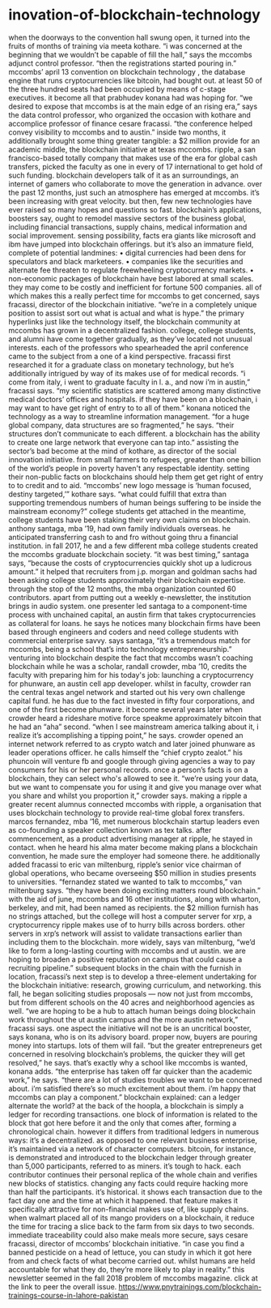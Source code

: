 # inovation-of-blockchain-technology
when the doorways to the convention hall swung open, it turned into the fruits of months of training via meeta kothare. “i was concerned at the beginning that we wouldn’t be capable of fill the hall,” says the mccombs adjunct control professor. “then the registrations started pouring in.”
mccombs’ april 13 convention on blockchain technology , the database engine that runs cryptocurrencies like bitcoin, had bought out. at least 50 of the three hundred seats had been occupied by means of c-stage executives.
it become all that prabhudev konana had was hoping for. “we desired to expose that mccombs is at the main edge of an rising era,” says the data control professor, who organized the occasion with kothare and accomplice professor of finance cesare fracassi. “the conference helped convey visibility to mccombs and to austin.”
inside two months, it additionally brought some thing greater tangible: a $2 million provide for an academic middle, the blockchain initiative at texas mccombs. ripple, a san francisco-based totally company that makes use of the era for global cash transfers, picked the faculty as one in every of 17 international to get hold of such funding.
blockchain developers talk of it as an surroundings, an internet of gamers who collaborate to move the generation in advance. over the past 12 months, just such an atmosphere has emerged at mccombs.
it’s been increasing with great velocity. but then, few new technologies have ever raised so many hopes and questions so fast.
blockchain’s applications, boosters say, ought to remodel massive sectors of the business global, including financial transactions, supply chains, medical information and social improvement. sensing possibility, facts era giants like microsoft and ibm have jumped into blockchain offerings.
but it’s also an immature field, complete of potential landmines:
• digital currencies had been dens for speculators and black marketeers.
• companies like the securities and alternate fee threaten to regulate freewheeling cryptocurrency markets.
• non-economic packages of blockchain have best labored at small scales. they may come to be costly and inefficient for fortune 500 companies.
all of which makes this a really perfect time for mccombs to get concerned, says fracassi, director of the blockchain initiative. “we’re in a completely unique position to assist sort out what is actual and what is hype.”
the primary hyperlinks
just like the technology itself, the blockchain community at mccombs has grown in a decentralized fashion. college, college students, and alumni have come together gradually, as they’ve located not unusual interests.
each of the professors who spearheaded the april conference came to the subject from a one of a kind perspective. fracassi first researched it for a graduate class on monetary technology, but he’s additionally intrigued by way of its makes use of for medical records.
“i come from italy, i went to graduate faculty in l.  a., and now i’m in austin,” fracassi says. “my scientific statistics are scattered among many distinctive medical doctors’ offices and hospitals. if they have been on a blockchain, i may want to have get right of entry to to all of them.”
konana noticed the technology as a way to streamline information management. “for a huge global company, data structures are so fragmented,” he says. “their structures don’t communicate to each different. a blockchain has the ability to create one large network that everyone can tap into.”
assisting the sector’s bad become at the mind of kothare, as director of the social innovation initiative. from small farmers to refugees, greater than one billion of the world’s people in poverty haven't any respectable identity. setting their non-public facts on blockchains should help them get get right of entry to to credit and to aid.
“mccombs’ new logo message is ‘human focused, destiny targeted,’” kothare says. “what could fulfill that extra than supporting tremendous numbers of human beings suffering to be inside the mainstream economy?”
college students get attached
in the meantime, college students have been staking their very own claims on blockchain. anthony santaga, mba ’19, had own family individuals overseas. he anticipated transferring cash to and fro without going thru a financial institution.
in fall 2017, he and a few different mba college students created the mccombs graduate blockchain society. “it was best timing,” santaga says, “because the costs of cryptocurrencies quickly shot up a ludicrous amount.”
it helped that recruiters from j.p. morgan and goldman sachs had been asking college students approximately their blockchain expertise. through the stop of the 12 months, the mba organization counted 60 contributors.
apart from putting out a weekly e-newsletter, the institution brings in audio system. one presenter led santaga to a component-time process with unchained capital, an austin firm that takes cryptocurrencies as collateral for loans.
he says he notices many blockchain firms have been based through engineers and coders and need college students with commercial enterprise savvy. says santaga, “it’s a tremendous match for mccombs, being a school that’s into technology entrepreneurship.”
venturing into blockchain
despite the fact that mccombs wasn’t coaching blockchain while he was a scholar, randall crowder, mba ’10, credits the faculty with preparing him for his today's job: launching a cryptocurrency for phunware, an austin cell app developer.
whilst in faculty, crowder ran the central texas angel network and started out his very own challenge capital fund. he has due to the fact invested in fifty four corporations, and one of the first become phunware.
it become several years later when crowder heard a rideshare motive force speakme approximately bitcoin that he had an “aha” second. “when I see mainstream america talking about it, i realize it’s accomplishing a tipping point,” he says.
crowder opened an internet network referred to as crypto watch and later joined phunware as leader operations officer. he calls himself the “chief crypto zealot.”
his phuncoin will venture fb and google through giving agencies a way to pay consumers for his or her personal records. once a person’s facts is on a blockchain, they can select who's allowed to see it. “we’re using your data, but we want to compensate you for using it and give you manage over what you share and whilst you proportion it,” crowder says.
making a ripple
a greater recent alumnus connected mccombs with ripple, a organisation that uses blockchain technology to provide real-time global forex transfers. marcos fernandez, mba ’16, met numerous blockchain startup leaders even as co-founding a speaker collection known as tex talks. after commencement, as a product advertising manager at ripple, he stayed in contact. when he heard his alma mater become making plans a blockchain convention, he made sure the employer had someone there.
he additionally added fracassi to eric van miltenburg, ripple’s senior vice chairman of global operations, who became overseeing $50 million in studies presents to universities.
“fernandez stated we wanted to talk to mccombs,” van miltenburg says. “they have been doing exciting matters round blockchain.” with the aid of june, mccombs and 16 other institutions, along with wharton, berkeley, and mit, had been named as recipients.
the $2 million furnish has no strings attached, but the college will host a computer server for xrp, a cryptocurrency ripple makes use of to hurry bills across borders. other servers in xrp’s network will assist to validate transactions earlier than including them to the blockchain.
more widely, says van miltenburg, “we’d like to form a long-lasting courting with mccombs and ut austin. we are hoping to broaden a positive reputation on campus that could cause a recruiting pipeline.”
subsequent blocks in the chain
with the furnish in location, fracassi’s next step is to develop a three-element undertaking for the blockchain initiative: research, growing curriculum, and networking.
this fall, he began soliciting studies proposals — now not just from mccombs, but from different schools on the 40 acres and neighborhood agencies as well.
“we are hoping to be a hub to attach human beings doing blockchain work throughout the ut austin campus and the more austin network,” fracassi says.
one aspect the initiative will not be is an uncritical booster, says konana, who is on its advisory board. proper now, buyers are pouring money into startups. lots of them will fail. “but the greater entrepreneurs get concerned in resolving blockchain’s problems, the quicker they will get resolved,” he says.
that’s exactly why a school like mccombs is wanted, konana adds. “the enterprise has taken off far quicker than the academic work,” he says. “there are a lot of studies troubles we want to be concerned about. i’m satisfied there’s so much excitement about them. i’m happy that mccombs can play a component.”
blockchain explained: can a ledger alternate the world?
at the back of the hoopla, a blockchain is simply a ledger for recording transactions. one block of information is related to the block that got here before it and the only that comes after, forming a chronological chain.
however it differs from traditional ledgers in numerous ways:
it’s a decentralized. as opposed to one relevant business enterprise, it’s maintained via a network of character computers. bitcoin, for instance, is demonstrated and introduced to the blockchain ledger through greater than 5,000 participants, referred to as miners.
it’s tough to hack. each contributor continues their personal replica of the whole chain and verifies new blocks of statistics. changing any facts could require hacking more than half the participants.
it’s historical. it shows each transaction due to the fact day one and the time at which it happened.
that feature makes it specifically attractive for non-financial makes use of, like supply chains. when walmart placed all of its mango providers on a blockchain, it reduce the time for tracing a slice back to the farm from six days to two seconds.
immediate traceability could also make meals more secure, says cesare fracassi, director of mccombs’ blockchain initiative. “in case you find a banned pesticide on a head of lettuce, you can study in which it got here from and check facts of what become carried out. whilst humans are held accountable for what they do, they’re more likely to play in reality.”
this newsletter seemed in the fall 2018 problem of mccombs magazine. click at the link to peer the overall issue.
https://www.pnytrainings.com/blockchain-trainings-course-in-lahore-pakistan
